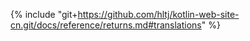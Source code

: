 {% include "git+https://github.com/hltj/kotlin-web-site-cn.git/docs/reference/returns.md#translations" %}
